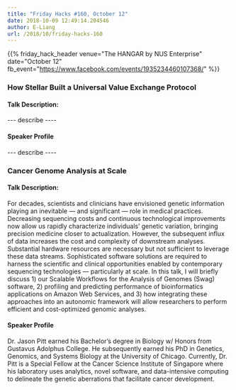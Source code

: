 ```yaml
---
title: "Friday Hacks #160, October 12"
date: 2018-10-09 12:49:14.204546
author: E-Liang
url: /2018/10/friday-hacks-160
---
```


{{% friday_hack_header
    venue="The HANGAR by NUS Enterprise"
    date="October 12"
    fb_event="https://www.facebook.com/events/1935234460107368/" %}}


### How Stellar Built a Universal Value Exchange Protocol

#### Talk Description:

--- describe ----

#### Speaker Profile

--- describe ----



### Cancer Genome Analysis at Scale

#### Talk Description:

For decades, scientists and clinicians have envisioned genetic information playing an inevitable — and significant — role in medical practices. Decreasing sequencing costs and continuous technological improvements now allow us rapidly characterize individuals’ genetic variation, bringing precision medicine closer to actualization. However, the subsequent influx of data increases the cost and complexity of downstream analyses. Substantial hardware resources are necessary but not sufficient to leverage these data streams. Sophisticated software solutions are required to harness the scientific and clinical opportunities enabled by contemporary sequencing technologies — particularly at scale. In this talk, I will briefly discuss 1) our Scalable Workflows for the Analysis of Genomes (Swag) software, 2) profiling and predicting performance of bioinformatics applications on Amazon Web Services, and 3) how integrating these approaches into an autonomic framework will allow researchers to perform efficient and cost-optimized genomic analyses.

#### Speaker Profile

Dr. Jason Pitt earned his Bachelor’s degree in Biology w/ Honors from Gustavus Adolphus College. He subsequently earned his PhD in Genetics, Genomics, and Systems Biology at the University of Chicago. Currently, Dr. Pitt is a Special Fellow at the Cancer Science Institute of Singapore where his laboratory uses analytics, novel software, and data-intensive computing to delineate the genetic aberrations that facilitate cancer development.

